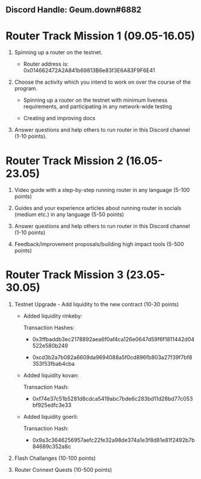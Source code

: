 ## Discord Handle: Geum.down#6882
# Router Track Mission 1 (09.05-16.05)

1) Spinning up a router on the testnet.

    - Router address is: 0x014662472A2A841b69813B6e83f3E6A83F9F6E41


2) Choose the activity which you intend to work on over the course of the program.

   - Spinning up a router on the testnet with minimum liveness requirements, and participating in any network-wide testing

   - Creating and improving docs

3) Answer questions and help others to run router in this Discord channel (1-10 points).


# Router Track Mission 2 (16.05-23.05)

1) Video guide with a step-by-step running router in any language (5-100 points)

2) Guides and your experience articles about running router in socials (medium etc.) in any language (5-50 points)

3) Answer questions and help others to run router in this Discord channel (1-10 points)

4) Feedback/improvement proposals/building high impact tools (5-500 points)


# Router Track Mission 3 (23.05-30.05)

1) Testnet Upgrade - Add liquidity to the new contract (10-30 points)

      - Added liquidity rinkeby:

         Transaction Hashes:    


        - 0x3ffbaddb3ec2178892aea6f0af4ca126e0647d59f6f1811442d04522e580b249

        - 0xcd3b2a7b082a6609da9694088a5f0cd896fb803a27f39f7bf8353f53fbab4cba      

    - Added liquidity kovan:

         Transaction Hash: 

       -  0xf74e37c51b5281d8cdca5419abc7bde6c283bd11d28bd77c053bf925edfc3e33
       
    - Added liquidity goerli:

         Transaction Hash: 

       - 0x9a3c3646256957aefc22fe32a98de374a1e3f8d81e81f2492b7b84689c352a8c


2) Flash Challanges (10-100 points)


3) Router Connext Quests (10-500 points)
